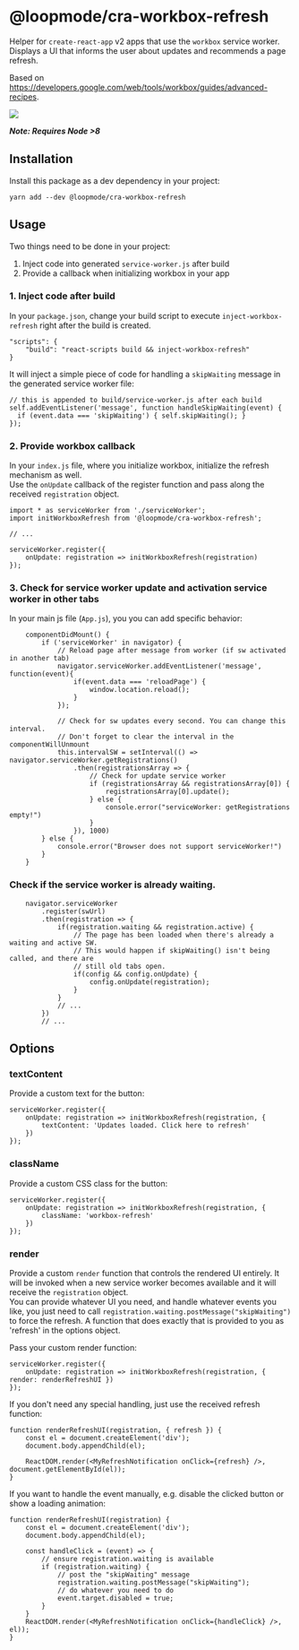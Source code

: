 # @loopmode/cra-workbox-refresh

Helper for `create-react-app` v2 apps that use the `workbox` service worker.  
Displays a UI that informs the user about updates and recommends a page refresh.

Based on https://developers.google.com/web/tools/workbox/guides/advanced-recipes.

<img src="https://github.com/loopmode/cra-workbox-refresh/raw/master/preview.gif" />

**_Note: Requires Node >8_**

## Installation

Install this package as a dev dependency in your project:

```
yarn add --dev @loopmode/cra-workbox-refresh
```

## Usage

Two things need to be done in your project:

1. Inject code into generated `service-worker.js` after build
2. Provide a callback when initializing workbox in your app

### 1. Inject code after build

In your `package.json`, change your build script to execute `inject-workbox-refresh` right after the build is created.

```
"scripts": {
    "build": "react-scripts build && inject-workbox-refresh"
}
```

It will inject a simple piece of code for handling a `skipWaiting` message in the generated service worker file:

```
// this is appended to build/service-worker.js after each build
self.addEventListener('message', function handleSkipWaiting(event) {
  if (event.data === 'skipWaiting') { self.skipWaiting(); }
});
```

### 2. Provide workbox callback

In your `index.js` file, where you initialize workbox, initialize the refresh mechanism as well.  
Use the `onUpdate` callback of the register function and pass along the received `registration` object.

```
import * as serviceWorker from './serviceWorker';
import initWorkboxRefresh from '@loopmode/cra-workbox-refresh';

// ...

serviceWorker.register({
    onUpdate: registration => initWorkboxRefresh(registration)
});
```

### 3. Check for service worker update and activation service worker in other tabs

In your main js file (`App.js`), you you can add specific behavior:

```
    componentDidMount() {
        if ('serviceWorker' in navigator) {
            // Reload page after message from worker (if sw activated in another tab)
            navigator.serviceWorker.addEventListener('message', function(event){
                if(event.data === 'reloadPage') {
                    window.location.reload();
                }
            });
            
            // Check for sw updates every second. You can change this interval.
            // Don't forget to clear the interval in the componentWillUnmount
            this.intervalSW = setInterval(() => navigator.serviceWorker.getRegistrations()
                .then(registrationsArray => {
                    // Check for update service worker
                    if (registrationsArray && registrationsArray[0]) {
                        registrationsArray[0].update();
                    } else {
                        console.error("serviceWorker: getRegistrations empty!")
                    }
                }), 1000)
        } else {
            console.error("Browser does not support serviceWorker!")
        }
    }
```

### Check if the service worker is already waiting.

```
    navigator.serviceWorker
        .register(swUrl)
        .then(registration => {
            if(registration.waiting && registration.active) {
                // The page has been loaded when there's already a waiting and active SW.
                // This would happen if skipWaiting() isn't being called, and there are
                // still old tabs open.
                if(config && config.onUpdate) {
                    config.onUpdate(registration);
                }
            }
            // ...
        })
        // ...
```

## Options

### textContent

Provide a custom text for the button:

```
serviceWorker.register({
    onUpdate: registration => initWorkboxRefresh(registration, {
        textContent: 'Updates loaded. Click here to refresh'
    })
});
```

### className

Provide a custom CSS class for the button:

```
serviceWorker.register({
    onUpdate: registration => initWorkboxRefresh(registration, {
        className: 'workbox-refresh'
    })
});
```

### render

Provide a custom `render` function that controls the rendered UI entirely.
It will be invoked when a new service worker becomes available and it will receive the `registration` object.  
You can provide whatever UI you need, and handle whatever events you like, you just need to call `registration.waiting.postMessage("skipWaiting")` to force the refresh.
A function that does exactly that is provided to you as 'refresh' in the options object.

Pass your custom render function:

```
serviceWorker.register({
    onUpdate: registration => initWorkboxRefresh(registration, { render: renderRefreshUI })
});
```

If you don't need any special handling, just use the received refresh function:

```
function renderRefreshUI(registration, { refresh }) {
    const el = document.createElement('div');
    document.body.appendChild(el);

    ReactDOM.render(<MyRefreshNotification onClick={refresh} />, document.getElementById(el));
}
```

If you want to handle the event manually, e.g. disable the clicked button or show a loading animation:

```
function renderRefreshUI(registration) {
    const el = document.createElement('div');
    document.body.appendChild(el);

    const handleClick = (event) => {
        // ensure registration.waiting is available
        if (registration.waiting) {
            // post the "skipWaiting" message
            registration.waiting.postMessage("skipWaiting");
            // do whatever you need to do
            event.target.disabled = true;
        }
    }
    ReactDOM.render(<MyRefreshNotification onClick={handleClick} />, el));
}

```
